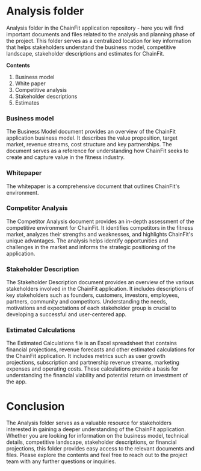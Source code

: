 # **Analysis folder**

Analysis folder in the ChainFit application repository - here you will find important documents and files related to the analysis and planning phase of the project. This folder serves as a centralized location for key information that helps stakeholders understand the business model, competitive landscape, stakeholder descriptions and estimates for ChainFit.

**Contents**
1. Business model
2. White paper
3. Competitive analysis
4. Stakeholder descriptions
5. Estimates


### **Business model**
The Business Model document provides an overview of the ChainFit application business model. It describes the value proposition, target market, revenue streams, cost structure and key partnerships. The document serves as a reference for understanding how ChainFit seeks to create and capture value in the fitness industry.

### **Whitepaper**
The whitepaper is a comprehensive document that outlines ChainFit's environment.

### **Competitor Analysis**
The Competitor Analysis document provides an in-depth assessment of the competitive environment for ChainFit. It identifies competitors in the fitness market, analyzes their strengths and weaknesses, and highlights ChainFit's unique advantages. The analysis helps identify opportunities and challenges in the market and informs the strategic positioning of the application.

### **Stakeholder Description**
The Stakeholder Description document provides an overview of the various stakeholders involved in the ChainFit application. It includes descriptions of key stakeholders such as founders, customers, investors, employees, partners, community and competitors. Understanding the needs, motivations and expectations of each stakeholder group is crucial to developing a successful and user-centered app.

### **Estimated Calculations**
The Estimated Calculations file is an Excel spreadsheet that contains financial projections, revenue forecasts and other estimated calculations for the ChainFit application. It includes metrics such as user growth projections, subscription and partnership revenue streams, marketing expenses and operating costs. These calculations provide a basis for understanding the financial viability and potential return on investment of the app.

# Conclusion
The Analysis folder serves as a valuable resource for stakeholders interested in gaining a deeper understanding of the ChainFit application. Whether you are looking for information on the business model, technical details, competitive landscape, stakeholder descriptions, or financial projections, this folder provides easy access to the relevant documents and files. Please explore the contents and feel free to reach out to the project team with any further questions or inquiries.



